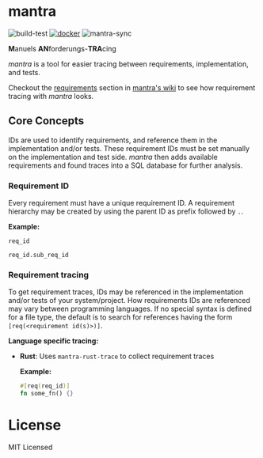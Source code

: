 # mantra

![build-test](https://github.com/mhatzl/mantra/actions/workflows/rust.yml/badge.svg?branch=main)
[![docker](https://github.com/mhatzl/mantra/actions/workflows/docker.yml/badge.svg?branch=main)](https://hub.docker.com/r/manuelhatzl/mantra)
![mantra-sync](https://github.com/mhatzl/mantra/actions/workflows/mantra.yml/badge.svg?branch=main)

**M**anuels **AN**forderungs-**TRA**cing

*mantra* is a tool for easier tracing between requirements, implementation, and tests.

Checkout the [requirements](https://github.com/mhatzl/mantra/wiki/5-Requirements) section in [mantra's wiki](https://github.com/mhatzl/mantra/wiki)
to see how requirement tracing with *mantra* looks.

## Core Concepts

IDs are used to identify requirements, and reference them in the implementation and/or tests.
These requirement IDs must be set manually on the implementation and test side.
*mantra* then adds available requirements and found traces into a SQL database for further analysis.

### Requirement ID

Every requirement must have a unique requirement ID.
A requirement hierarchy may be created by using the parent ID as prefix followed by `.`.

**Example:**

```
req_id

req_id.sub_req_id
```

### Requirement tracing

To get requirement traces, IDs may be referenced in the implementation and/or tests of your system/project.
How requirements IDs are referenced may vary between programming languages.
If no special syntax is defined for a file type, the default is to search for references
having the form `[req(<requirement id(s)>)]`.

**Language specific tracing:**

- **Rust**: Uses `mantra-rust-trace` to collect requirement traces

  **Example:**

  ```rust
  #[req(req_id)]
  fn some_fn() {}
  ```

# License

MIT Licensed
